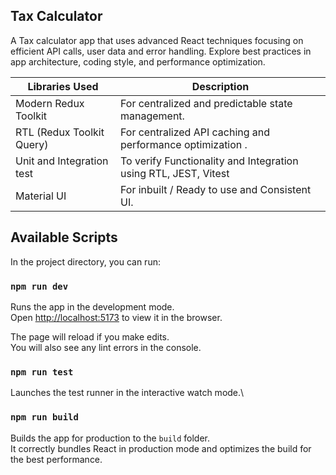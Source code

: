## Tax Calculator

A Tax calculator app that uses advanced React techniques focusing on efficient API calls, user data and error handling. Explore best practices in app architecture, coding style, and performance optimization.

| Libraries Used            | Description                                                     |
| ------------------------- | --------------------------------------------------------------- |
| Modern Redux Toolkit      | For centralized and predictable state management.               |
| RTL (Redux Toolkit Query) | For centralized API caching and performance optimization .      |
| Unit and Integration test | To verify Functionality and Integration using RTL, JEST, Vitest |
| Material UI               | For inbuilt / Ready to use and Consistent UI.                   |

## Available Scripts

In the project directory, you can run:

### `npm run dev`

Runs the app in the development mode.\
Open [http://localhost:5173](http://localhost:5173) to view it in the browser.

The page will reload if you make edits.\
You will also see any lint errors in the console.

### `npm run test`

Launches the test runner in the interactive watch mode.\

### `npm run build`

Builds the app for production to the `build` folder.\
It correctly bundles React in production mode and optimizes the build for the best performance.
